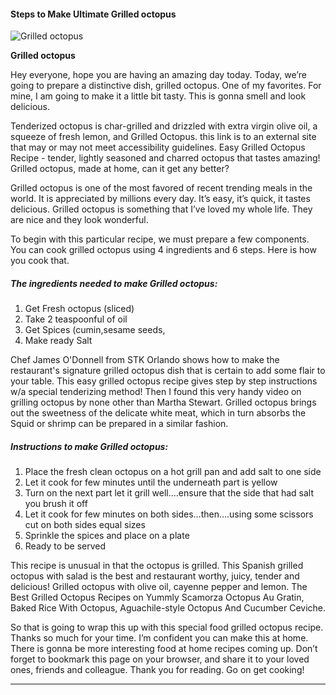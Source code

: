             

#### Steps to Make Ultimate Grilled octopus

![Grilled octopus](https://img-global.cpcdn.com/recipes/28b50f018b99b7f9/751x532cq70/grilled-octopus-recipe-main-photo.jpg)

**Grilled octopus**

Hey everyone, hope you are having an amazing day today. Today, we’re going to prepare a distinctive dish, grilled octopus. One of my favorites. For mine, I am going to make it a little bit tasty. This is gonna smell and look delicious.

Tenderized octopus is char-grilled and drizzled with extra virgin olive oil, a squeeze of fresh lemon, and Grilled Octopus. this link is to an external site that may or may not meet accessibility guidelines. Easy Grilled Octopus Recipe - tender, lightly seasoned and charred octopus that tastes amazing! Grilled octopus, made at home, can it get any better?

Grilled octopus is one of the most favored of recent trending meals in the world. It is appreciated by millions every day. It’s easy, it’s quick, it tastes delicious. Grilled octopus is something that I’ve loved my whole life. They are nice and they look wonderful.

To begin with this particular recipe, we must prepare a few components. You can cook grilled octopus using 4 ingredients and 6 steps. Here is how you cook that.

##### The ingredients needed to make Grilled octopus:

1.  Get Fresh octopus (sliced)
2.  Take 2 teaspoonful of oil
3.  Get Spices (cumin,sesame seeds,
4.  Make ready Salt

Chef James O'Donnell from STK Orlando shows how to make the restaurant's signature grilled octopus dish that is certain to add some flair to your table. This easy grilled octopus recipe gives step by step instructions w/a special tenderizing method! Then I found this very handy video on grilling octopus by none other than Martha Stewart. Grilled octopus brings out the sweetness of the delicate white meat, which in turn absorbs the Squid or shrimp can be prepared in a similar fashion.

##### Instructions to make Grilled octopus:

1.  Place the fresh clean octopus on a hot grill pan and add salt to one side
2.  Let it cook for few minutes until the underneath part is yellow
3.  Turn on the next part let it grill well….ensure that the side that had salt you brush it off
4.  Let it cook for few minutes on both sides…then….using some scissors cut on both sides equal sizes
5.  Sprinkle the spices and place on a plate
6.  Ready to be served

This recipe is unusual in that the octopus is grilled. This Spanish grilled octopus with salad is the best and restaurant worthy, juicy, tender and delicious! Grilled octopus with olive oil, cayenne pepper and lemon. The Best Grilled Octopus Recipes on Yummly Scamorza Octopus Au Gratin, Baked Rice With Octopus, Aguachile-style Octopus And Cucumber Ceviche.

So that is going to wrap this up with this special food grilled octopus recipe. Thanks so much for your time. I’m confident you can make this at home. There is gonna be more interesting food at home recipes coming up. Don’t forget to bookmark this page on your browser, and share it to your loved ones, friends and colleague. Thank you for reading. Go on get cooking!

* * *
